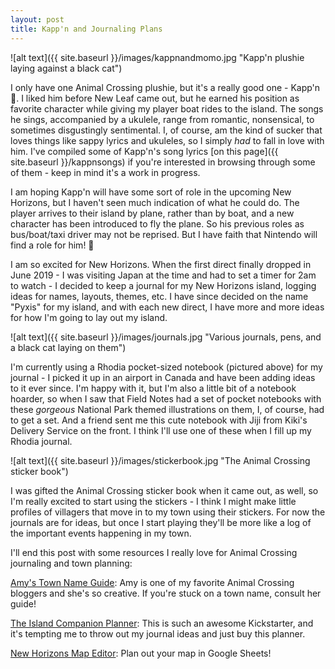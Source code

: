 ```yaml
---
layout: post
title: Kapp'n and Journaling Plans
---
```


![alt text]({{ site.baseurl }}/images/kappnandmomo.jpg "Kapp'n plushie laying against a black cat")

I only have one Animal Crossing plushie, but it's a really good one - Kapp'n 💚. I liked him before New Leaf came out, but he earned his position as favorite character while giving my player boat rides to the island. The songs he sings, accompanied by a ukulele, range from romantic, nonsensical, to sometimes disgustingly sentimental. I, of course, am the kind of sucker that loves things like sappy lyrics and ukuleles, so I simply *had* to fall in love with him. I've compiled some of Kapp'n's song lyrics [on this page]({{ site.baseurl }}/kappnsongs) if you're interested in browsing through some of them - keep in mind it's a work in progress. 

I am hoping Kapp'n will have some sort of role in the upcoming New Horizons, but I haven't seen much indication of what he could do. The player arrives to their island by plane, rather than by boat, and a new character has been introduced to fly the plane. So his previous roles as bus/boat/taxi driver may not be reprised. But I have faith that Nintendo will find a role for him! 🤞

I am so excited for New Horizons. When the first direct finally dropped in June 2019 - I was visiting Japan at the time and had to set a timer for 2am to watch - I decided to keep a journal for my New Horizons island, logging ideas for names, layouts, themes, etc. I have since decided on the name "Pyxis" for my island, and with each new direct, I have more and more ideas for how I'm going to lay out my island.

![alt text]({{ site.baseurl }}/images/journals.jpg "Various journals, pens, and a black cat laying on them")

I'm currently using a Rhodia pocket-sized notebook (pictured above) for my journal - I picked it up in an airport in Canada and have been adding ideas to it ever since. I'm happy with it, but I'm also a little bit of a notebook hoarder, so when I saw that Field Notes had a set of pocket notebooks with these *gorgeous* National Park themed illustrations on them, I, of course, had to get a set. And a friend sent me this cute notebook with Jiji from Kiki's Delivery Service on the front. I think I'll use one of these when I fill up my Rhodia journal. 

![alt text]({{ site.baseurl }}/images/stickerbook.jpg "The Animal Crossing sticker book")

I was gifted the Animal Crossing sticker book when it came out, as well, so I'm really excited to start using the stickers - I think I might make little profiles of villagers that move in to my town using their stickers. For now the journals are for ideas, but once I start playing they'll be more like a log of the important events happening in my town.

I'll end this post with some resources I really love for Animal Crossing journaling and town planning:

[Amy's Town Name Guide](https://aforestlife.com/guides/animal-crossing-town-name-ideas-and-methods/): Amy is one of my favorite Animal Crossing bloggers and she's so creative. If you're stuck on a town name, consult her guide!

[The Island Companion Planner](https://www.kickstarter.com/projects/156066800/the-island-companion-planner): This is such an awesome Kickstarter, and it's tempting me to throw out my journal ideas and just buy this planner.

[New Horizons Map Editor](https://www.reddit.com/r/AnimalCrossing/comments/f9iuce/new_horizons_map_editor_now_live_see_comments_for/): Plan out your map in Google Sheets!
